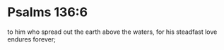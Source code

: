 # Psalms 136:6

to him who spread out the earth above the waters, for his steadfast love endures forever;

